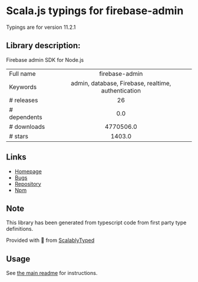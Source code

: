 
# Scala.js typings for firebase-admin

Typings are for version 11.2.1

## Library description:
Firebase admin SDK for Node.js

|                    |                 |
| ------------------ | :-------------: |
| Full name          | firebase-admin |
| Keywords           | admin, database, Firebase, realtime, authentication |
| # releases         | 26 |
| # dependents       | 0.0 |
| # downloads        | 4770506.0 |
| # stars            | 1403.0 |

## Links
- [Homepage](https://firebase.google.com/)
- [Bugs](https://github.com/firebase/firebase-admin-node/issues)
- [Repository](https://github.com/firebase/firebase-admin-node)
- [Npm](https://www.npmjs.com/package/firebase-admin)
    


## Note
This library has been generated from typescript code from first party type definitions.

Provided with :purple_heart: from [ScalablyTyped](https://github.com/oyvindberg/ScalablyTyped)

## Usage
See [the main readme](../../readme.md) for instructions.


